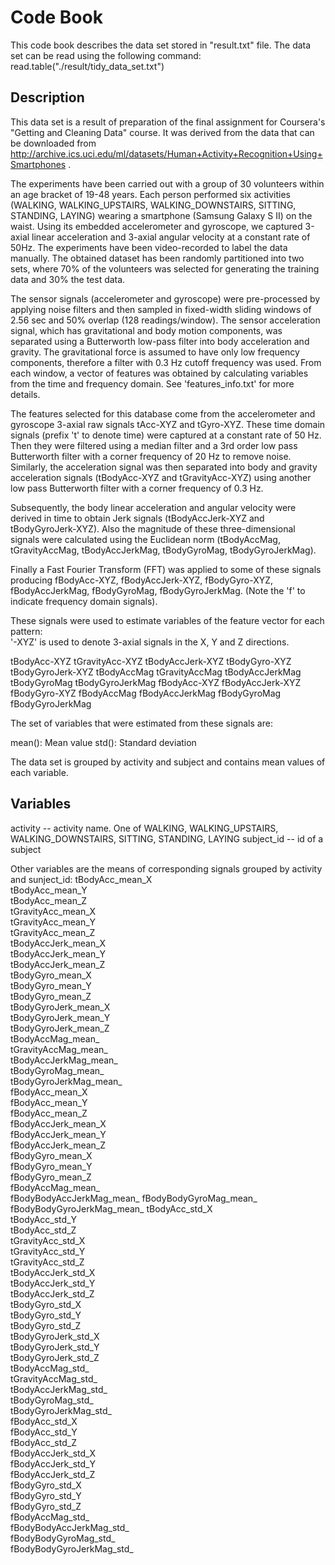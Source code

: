 # Code Book
This code book describes the data set stored in "result.txt" file.
The data set can be read using the following command:
    read.table("./result/tidy_data_set.txt")

## Description
This data set is a result of preparation of the final assignment for Coursera's "Getting and Cleaning Data" course. It was derived from the data that can be downloaded from http://archive.ics.uci.edu/ml/datasets/Human+Activity+Recognition+Using+Smartphones .

The experiments have been carried out with a group of 30 volunteers within an age bracket of 19-48 years. Each person performed six activities (WALKING, WALKING_UPSTAIRS, WALKING_DOWNSTAIRS, SITTING, STANDING, LAYING) wearing a smartphone (Samsung Galaxy S II) on the waist. Using its embedded accelerometer and gyroscope, we captured 3-axial linear acceleration and 3-axial angular velocity at a constant rate of 50Hz. The experiments have been video-recorded to label the data manually. The obtained dataset has been randomly partitioned into two sets, where 70% of the volunteers was selected for generating the training data and 30% the test data. 

The sensor signals (accelerometer and gyroscope) were pre-processed by applying noise filters and then sampled in fixed-width sliding windows of 2.56 sec and 50% overlap (128 readings/window). The sensor acceleration signal, which has gravitational and body motion components, was separated using a Butterworth low-pass filter into body acceleration and gravity. The gravitational force is assumed to have only low frequency components, therefore a filter with 0.3 Hz cutoff frequency was used. From each window, a vector of features was obtained by calculating variables from the time and frequency domain. See 'features_info.txt' for more details. 

The features selected for this database come from the accelerometer and gyroscope 3-axial raw signals tAcc-XYZ and tGyro-XYZ. These time domain signals (prefix 't' to denote time) were captured at a constant rate of 50 Hz. Then they were filtered using a median filter and a 3rd order low pass Butterworth filter with a corner frequency of 20 Hz to remove noise. Similarly, the acceleration signal was then separated into body and gravity acceleration signals (tBodyAcc-XYZ and tGravityAcc-XYZ) using another low pass Butterworth filter with a corner frequency of 0.3 Hz. 

Subsequently, the body linear acceleration and angular velocity were derived in time to obtain Jerk signals (tBodyAccJerk-XYZ and tBodyGyroJerk-XYZ). Also the magnitude of these three-dimensional signals were calculated using the Euclidean norm (tBodyAccMag, tGravityAccMag, tBodyAccJerkMag, tBodyGyroMag, tBodyGyroJerkMag). 

Finally a Fast Fourier Transform (FFT) was applied to some of these signals producing fBodyAcc-XYZ, fBodyAccJerk-XYZ, fBodyGyro-XYZ, fBodyAccJerkMag, fBodyGyroMag, fBodyGyroJerkMag. (Note the 'f' to indicate frequency domain signals). 

These signals were used to estimate variables of the feature vector for each pattern:  
'-XYZ' is used to denote 3-axial signals in the X, Y and Z directions.

tBodyAcc-XYZ
tGravityAcc-XYZ
tBodyAccJerk-XYZ
tBodyGyro-XYZ
tBodyGyroJerk-XYZ
tBodyAccMag
tGravityAccMag
tBodyAccJerkMag
tBodyGyroMag
tBodyGyroJerkMag
fBodyAcc-XYZ
fBodyAccJerk-XYZ
fBodyGyro-XYZ
fBodyAccMag
fBodyAccJerkMag
fBodyGyroMag
fBodyGyroJerkMag

The set of variables that were estimated from these signals are: 

mean(): Mean value
std(): Standard deviation

The data set is grouped by activity and subject and contains mean values of each variable.

## Variables
activity  -- activity name. One of WALKING, WALKING_UPSTAIRS, WALKING_DOWNSTAIRS, SITTING, STANDING, LAYING
subject_id  -- id of a subject              

Other variables are the means of corresponding signals grouped by activity and sunject_id:
tBodyAcc_mean_X           
tBodyAcc_mean_Y           
tBodyAcc_mean_Z           
tGravityAcc_mean_X        
tGravityAcc_mean_Y        
tGravityAcc_mean_Z        
tBodyAccJerk_mean_X       
tBodyAccJerk_mean_Y       
tBodyAccJerk_mean_Z       
tBodyGyro_mean_X          
tBodyGyro_mean_Y          
tBodyGyro_mean_Z          
tBodyGyroJerk_mean_X      
tBodyGyroJerk_mean_Y      
tBodyGyroJerk_mean_Z      
tBodyAccMag_mean_         
tGravityAccMag_mean_      
tBodyAccJerkMag_mean_     
tBodyGyroMag_mean_        
tBodyGyroJerkMag_mean_    
fBodyAcc_mean_X           
fBodyAcc_mean_Y           
fBodyAcc_mean_Z           
fBodyAccJerk_mean_X       
fBodyAccJerk_mean_Y       
fBodyAccJerk_mean_Z       
fBodyGyro_mean_X          
fBodyGyro_mean_Y          
fBodyGyro_mean_Z          
fBodyAccMag_mean_         
fBodyBodyAccJerkMag_mean_ 
fBodyBodyGyroMag_mean_    
fBodyBodyGyroJerkMag_mean_
tBodyAcc_std_X            
tBodyAcc_std_Y            
tBodyAcc_std_Z            
tGravityAcc_std_X         
tGravityAcc_std_Y         
tGravityAcc_std_Z         
tBodyAccJerk_std_X        
tBodyAccJerk_std_Y        
tBodyAccJerk_std_Z        
tBodyGyro_std_X           
tBodyGyro_std_Y           
tBodyGyro_std_Z           
tBodyGyroJerk_std_X       
tBodyGyroJerk_std_Y       
tBodyGyroJerk_std_Z       
tBodyAccMag_std_          
tGravityAccMag_std_       
tBodyAccJerkMag_std_      
tBodyGyroMag_std_         
tBodyGyroJerkMag_std_     
fBodyAcc_std_X            
fBodyAcc_std_Y            
fBodyAcc_std_Z            
fBodyAccJerk_std_X        
fBodyAccJerk_std_Y        
fBodyAccJerk_std_Z        
fBodyGyro_std_X           
fBodyGyro_std_Y           
fBodyGyro_std_Z           
fBodyAccMag_std_          
fBodyBodyAccJerkMag_std_  
fBodyBodyGyroMag_std_     
fBodyBodyGyroJerkMag_std_